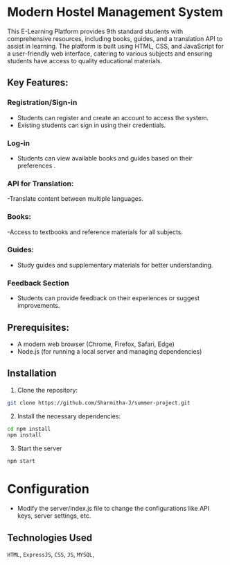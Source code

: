 # Modern Hostel Management System

This E-Learning Platform provides 9th standard students with comprehensive resources, including books, guides, and a translation API to assist in learning. The platform is built using HTML, CSS, and JavaScript for a user-friendly web interface, catering to various subjects and ensuring students have access to quality educational materials.

## Key Features:

### Registration/Sign-in
- Students can register and create an account to access the system.
- Existing students can sign in using their credentials.

### Log-in
- Students can view available books and guides based on their preferences .

### API for Translation:
-Translate content between multiple languages.

### Books: 
 -Access to textbooks and reference materials for all subjects.

### Guides:
 - Study guides and supplementary materials for better understanding.

### Feedback Section
- Students can provide feedback on their experiences or suggest improvements.

## Prerequisites:
- A modern web browser (Chrome, Firefox, Safari, Edge)
- Node.js (for running a local server and managing dependencies)

## Installation

1. Clone the repository:

```bash
git clone https://github.com/Sharmitha-J/summer-project.git
```
2. Install the necessary dependencies:
```bash
cd npm install
npm install
```
3. Start the server
```bash
npm start
```

# Configuration
- Modify the server/index.js file to change the configurations like API keys, server settings, etc.

## Technologies Used
`HTML`,
`ExpressJS`,
`CSS`,
`JS`,
`MYSQL`,

